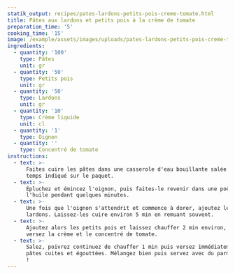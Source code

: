 ```yaml
---
statik_output: recipes/pates-lardons-petits-pois-creme-tomate.html
title: Pâtes aux lardons et petits pois à la crème de tomate
preparation_time: '5'
cooking_time: '15'
image: /example/assets/images/uploads/pates-lardons-petits-pois-creme-tomate.jpg
ingredients:
  - quantity: '100'
    type: Pâtes
    unit: gr
  - quantity: '50'
    type: Petits pois
    unit: gr
  - quantity: '50'
    type: Lardons
    unit: gr
  - quantity: '10'
    type: Crème liquide
    unit: cl
  - quantity: '1'
    type: Oignon
  - quantity: ''
    type: Concentré de tomate
instructions:
  - text: >-
      Faites cuire les pâtes dans une casserole d'eau bouillante salée selon le
      temps indiqué sur le paquet.
  - text: >-
      Épluchez et émincez l'oignon, puis faites-le revenir dans une poêle avec
      l'huile pendant quelques minutes.
  - text: >-
      Une fois que l'oignon s'attendrit et commence à dorer, ajoutez les
      lardons. Laissez-les cuire environ 5 min en remuant souvent.
  - text: >-
      Ajoutez alors les petits pois et laissez chauffer 2 min environ, puis
      versez la crème et le concentré de tomate.
  - text: >-
      Salez, poivrez continuez de chauffer 1 min puis versez immédiatement les
      pâtes cuites et égouttées. Mélangez bien puis servez avec du parmesan râpé
      !
---
```


